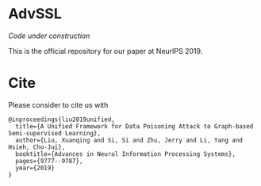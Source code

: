 # AdvSSL

*Code under construction*

This is the official repository for our paper at NeurIPS 2019.



# Cite
Please consider to cite us with
```
@inproceedings{liu2019unified,
  title={A Unified Framework for Data Poisoning Attack to Graph-based Semi-supervised Learning},
  author={Liu, Xuanqing and Si, Si and Zhu, Jerry and Li, Yang and Hsieh, Cho-Jui},
  booktitle={Advances in Neural Information Processing Systems},
  pages={9777--9787},
  year={2019}
}
```
